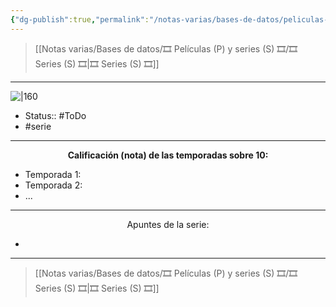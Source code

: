 ```yaml
---
{"dg-publish":true,"permalink":"/notas-varias/bases-de-datos/peliculas-p-y-series-s/s-space-dandy/"}
---
```



> [[Notas varias/Bases de datos/🎞️ Películas (P) y series (S) 🎞️/🎞️ Series (S) 🎞️\|🎞️ Series (S) 🎞️]]

---

![|160](https://m.media-amazon.com/images/M/MV5BNDNkNzY4MjEtYzQ4My00ODUwLWE1YTctNmEyMzY0OTk5YzgxXkEyXkFqcGdeQXVyMTA3OTEyODI1._V1_SX300.jpg)

- Status:: #ToDo 
- #serie 

---

**<center>Calificación (nota) de las temporadas sobre 10:</center>**

- Temporada 1: 
- Temporada 2: 
- ...

---

<center>Apuntes de la serie:</center>

- 

---

> [[Notas varias/Bases de datos/🎞️ Películas (P) y series (S) 🎞️/🎞️ Series (S) 🎞️\|🎞️ Series (S) 🎞️]]